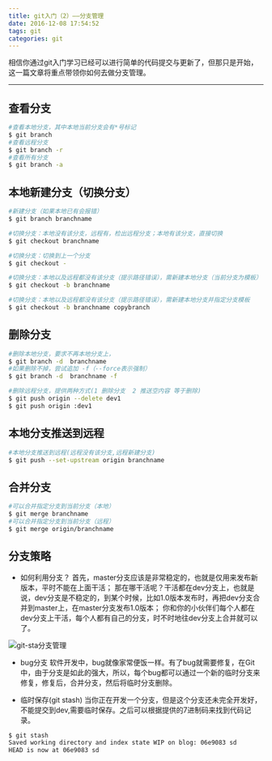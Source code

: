 ```yaml
---
title: git入门（2）——分支管理
date: 2016-12-08 17:54:52
tags: git
categories: git
---
```


相信你通过git入门学习已经可以进行简单的代码提交与更新了，但那只是开始，这一篇文章将重点带领你如何去做分支管理。

<!--more-->

---
## 查看分支
``` bash
#查看本地分支，其中本地当前分支会有*号标记
$ git branch
#查看远程分支
$ git branch -r
#查看所有分支
$ git branch -a
```

## 本地新建分支（切换分支）
``` bash
#新建分支（如果本地已有会报错）
$ git branch branchname

#切换分支：本地没有该分支，远程有，检出远程分支；本地有该分支，直接切换
$ git checkout branchname

#切换分支：切换到上一个分支
$ git checkout -

#切换分支：本地以及远程都没有该分支（提示路径错误），需新建本地分支（当前分支为模板）
$ git checkout -b branchname

#切换分支：本地以及远程都没有该分支（提示路径错误），需新建本地分支并指定分支模板
$ git checkout -b branchname copybranch

```

## 删除分支
``` bash
#删除本地分支，要求不再本地分支上，
$ git branch -d  branchname
#如果删除不掉，尝试追加 -f（--force表示强制）
$ git branch -d  branchname -f

#删除远程分支，提供两种方式(1 删除分支  2 推送空内容 等于删除)
$ git push origin --delete dev1
$ git push origin :dev1
```

## 本地分支推送到远程
``` bash
#本地分支推送到远程(远程没有该分支,远程新建分支)
$ git push --set-upstream origin branchname
```

## 合并分支
``` bash
#可以合并指定分支到当前分支（本地）
$ git merge branchname
#可以合并指定分支到当前分支（远程）
$ git merge origin/branchname
```



## 分支策略
* 如何利用分支？
首先，master分支应该是非常稳定的，也就是仅用来发布新版本，平时不能在上面干活；
那在哪干活呢？干活都在dev分支上，也就是说，dev分支是不稳定的，到某个时候，比如1.0版本发布时，再把dev分支合并到master上，在master分支发布1.0版本；
你和你的小伙伴们每个人都在dev分支上干活，每个人都有自己的分支，时不时地往dev分支上合并就可以了。

![git-sta分支管理](/blog/img/git-sta.png)

* bug分支
软件开发中，bug就像家常便饭一样。有了bug就需要修复，在Git中，由于分支是如此的强大，所以，每个bug都可以通过一个新的临时分支来修复，修复后，合并分支，然后将临时分支删除。

* 临时保存(git stash) 
当你正在开发一个分支，但是这个分支还未完全开发好，不能提交到dev,需要临时保存。之后可以根据提供的7进制码来找到代码记录。
``` bash
$ git stash
Saved working directory and index state WIP on blog: 06e9083 sd
HEAD is now at 06e9083 sd
```